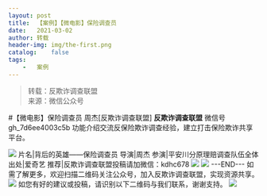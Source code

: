 ```yaml
---
layout:	post
title:	【案例】【微电影】保险调查员
date:	2021-03-02
author:	转载
header-img:	img/the-first.png
catalog:	false
tags:
	-	案例
---
```


<blockquote><p>转载：反欺诈调查联盟<br>
来源：微信公众号</p></blockquote>

#【微电影】保险调查员
周杰[反欺诈调查联盟]
**反欺诈调查联盟**
微信号gh_7d6ee4003c5b
功能介绍交流反保险欺诈调查经验，建立打击保险欺诈共享平台。

![]({{site.baseurl}}/postimg/L6usUGPiatBQs5aPDY0Fiax1o1mvggzaHQgDGLsg4m9no823iayjtn6MtVClyLW5ap57X5coSSVicblHeVRVCzricvA.png)
片名|背后的英雄——保险调查员
导演|周杰
参演|平安川分原理赔调查队伍全体
出处|爱奇艺
推荐|反欺诈调查联盟投稿请加微信：kdhc678
![]({{site.baseurl}}/postimg/L6usUGPiatBSs5Yxdp5NU9dpdqWanE7Mq7XpTo0mwlia1gia9NNFGTRYKdpVvrK2KgpAPictg52F8U9sicXI1jQ1dzA.jpeg)
![]({{site.baseurl}}/postimg/L6usUGPiatBRHiaTnBLKdskSP3wYDcZtJf2f60h3UdpFM6GSwK7CCH2tbN5oylMEt626eF9adsGd1vhInpcsALqA.png)
\---END---
如需了解更多，欢迎扫描二维码关注公众号，加入反欺诈调查联盟，实现资源共享。
![]({{site.baseurl}}/postimg/L6usUGPiatBSs5Yxdp5NU9dpdqWanE7MqCqBlT3XLvPJX3Gf5uyzzsibZ3VPBdLY8ianrrF0435iblVibnnsnhQtsrA.png)
如您有好的建议或投稿，请识别以下二维码与我们联系，谢谢支持。
![]({{site.baseurl}}/postimg/L6usUGPiatBSs5Yxdp5NU9dpdqWanE7MqYb9n6jCLpxmhRibvYPhBANA3vIEcXaJUFdicjQialft2McicOcAlMC1W0g.png)
